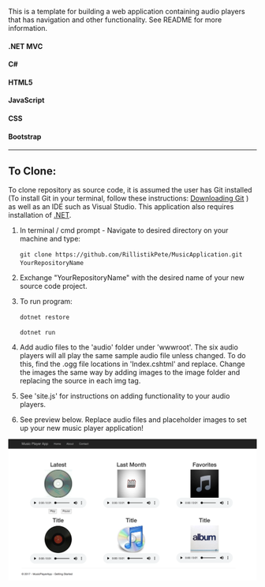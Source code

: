 This is a template for building a web application containing audio players that has navigation and other functionality. See README for more information.  

#### .NET MVC
#### C#
#### HTML5
#### JavaScript
#### CSS
#### Bootstrap

<hr>

## To Clone:

To clone repository as source code, it is assumed the user has Git installed (To install Git in your terminal, follow these instructions: [Downloading Git](https://git-scm.com/book/en/v2/Getting-Started-Installing-Git)
) as well as an IDE such as Visual Studio. This application also requires installation of [.NET](https://www.microsoft.com/net/learn/get-started-with-dotnet-tutorial).  

1. In terminal / cmd prompt - Navigate to desired directory on your machine and type:

    ```git clone https://github.com/RillistikPete/MusicApplication.git YourRepositoryName```

2. Exchange "YourRepositoryName" with the desired name of your new source code project.

3. To run program:

    ```dotnet restore```

    ```dotnet run```

4. Add audio files to the 'audio' folder under 'wwwroot'.  The six audio players will all play the same sample audio file unless changed.  To do this, find the .ogg file locations in 'Index.cshtml' and replace.  Change the images the same way by adding images to the image folder and replacing the source in each img tag.

5. See 'site.js' for instructions on adding functionality to your audio players.

6. See preview below. Replace audio files and placeholder images to set up your new music player application!

![screenshotma](https://raw.githubusercontent.com/rillistikpete/MusicApplication/master/wwwroot/images/ssmusicapp.png)
